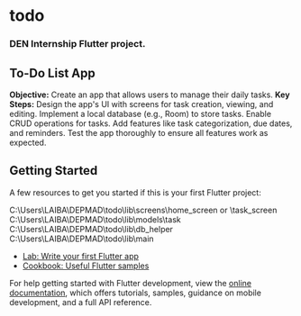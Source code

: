 # todo

<h3>DEN Internship Flutter project.</h3>

<h2><b>To-Do List App</b></h2>
<b>Objective:</b> Create an app that allows users to manage their
daily tasks.
<b>Key Steps:</b>
Design the app's UI with screens for task creation, viewing, and editing.
Implement a local database (e.g., Room) to store tasks.
Enable CRUD operations for tasks.
Add features like task categorization, due dates, and reminders.
Test the app thoroughly to ensure all features work as expected.

## Getting Started

A few resources to get you started if this is your first Flutter project:

C:\Users\LAIBA\DEPMAD\todo\lib\screens\home_screen  or \task_screen
C:\Users\LAIBA\DEPMAD\todo\lib\models\task
C:\Users\LAIBA\DEPMAD\todo\lib\db_helper
C:\Users\LAIBA\DEPMAD\todo\lib\main


- [Lab: Write your first Flutter app](https://docs.flutter.dev/get-started/codelab)
- [Cookbook: Useful Flutter samples](https://docs.flutter.dev/cookbook)

For help getting started with Flutter development, view the
[online documentation](https://docs.flutter.dev/), which offers tutorials,
samples, guidance on mobile development, and a full API reference.
